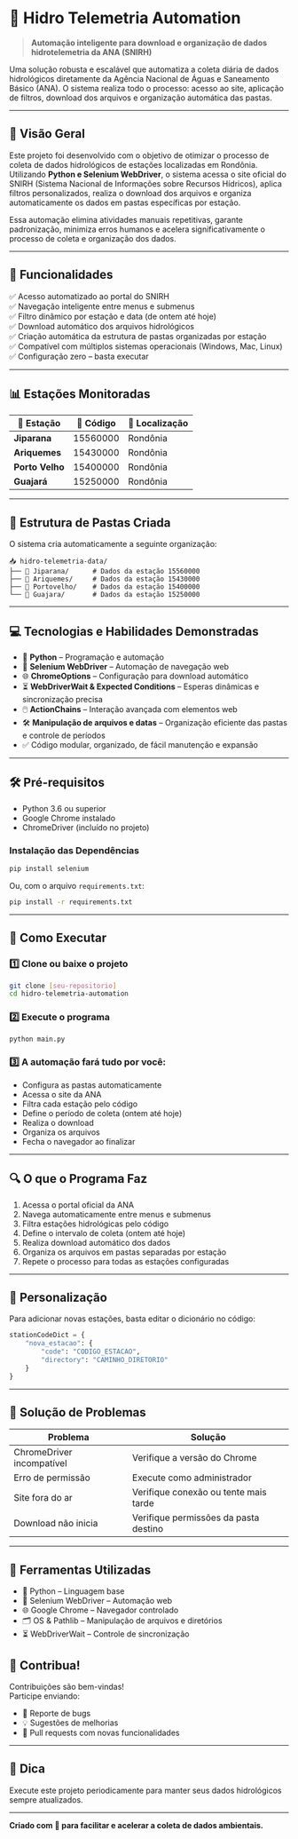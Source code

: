 # 🌊 Hidro Telemetria Automation

> **Automação inteligente para download e organização de dados hidrotelemetria da ANA (SNIRH)**

Uma solução robusta e escalável que automatiza a coleta diária de dados hidrológicos diretamente da Agência Nacional de Águas e Saneamento Básico (ANA). O sistema realiza todo o processo: acesso ao site, aplicação de filtros, download dos arquivos e organização automática das pastas.

---

## 🚀 Visão Geral

Este projeto foi desenvolvido com o objetivo de otimizar o processo de coleta de dados hidrológicos de estações localizadas em Rondônia. Utilizando **Python e Selenium WebDriver**, o sistema acessa o site oficial do SNIRH (Sistema Nacional de Informações sobre Recursos Hídricos), aplica filtros personalizados, realiza o download dos arquivos e organiza automaticamente os dados em pastas específicas por estação.

Essa automação elimina atividades manuais repetitivas, garante padronização, minimiza erros humanos e acelera significativamente o processo de coleta e organização dos dados.

---

## 🎯 Funcionalidades

✅ Acesso automatizado ao portal do SNIRH  
✅ Navegação inteligente entre menus e submenus  
✅ Filtro dinâmico por estação e data (de ontem até hoje)  
✅ Download automático dos arquivos hidrológicos  
✅ Criação automática da estrutura de pastas organizadas por estação  
✅ Compatível com múltiplos sistemas operacionais (Windows, Mac, Linux)  
✅ Configuração zero – basta executar  

---

## 📊 Estações Monitoradas

| 🏢 Estação    | 🔢 Código  | 📍 Localização |
|---------------|-----------|----------------|
| **Jiparana**  | 15560000  | Rondônia       |
| **Ariquemes** | 15430000  | Rondônia       |
| **Porto Velho** | 15400000 | Rondônia       |
| **Guajará**   | 15250000  | Rondônia       |

---

## 📁 Estrutura de Pastas Criada

O sistema cria automaticamente a seguinte organização:

```
📥 hidro-telemetria-data/
├── 📂 Jiparana/      # Dados da estação 15560000
├── 📂 Ariquemes/     # Dados da estação 15430000
├── 📂 Portovelho/    # Dados da estação 15400000
└── 📂 Guajara/       # Dados da estação 15250000
```

---

## 💻 Tecnologias e Habilidades Demonstradas

- 🐍 **Python** – Programação e automação
- 🤖 **Selenium WebDriver** – Automação de navegação web
- 🌐 **ChromeOptions** – Configuração para download automático
- ⏳ **WebDriverWait & Expected Conditions** – Esperas dinâmicas e sincronização precisa
- 🖱️ **ActionChains** – Interação avançada com elementos web
- 🛠️ **Manipulação de arquivos e datas** – Organização eficiente das pastas e controle de períodos
- ✅ Código modular, organizado, de fácil manutenção e expansão

---

## 🛠️ Pré-requisitos

- Python 3.6 ou superior
- Google Chrome instalado
- ChromeDriver (incluído no projeto)

### Instalação das Dependências

```bash
pip install selenium
```

Ou, com o arquivo `requirements.txt`:

```bash
pip install -r requirements.txt
```

---

## 🎯 Como Executar

### 1️⃣ Clone ou baixe o projeto

```bash
git clone [seu-repositorio]
cd hidro-telemetria-automation
```

### 2️⃣ Execute o programa

```bash
python main.py
```

### 3️⃣ A automação fará tudo por você:

- Configura as pastas automaticamente
- Acessa o site da ANA
- Filtra cada estação pelo código
- Define o período de coleta (ontem até hoje)
- Realiza o download
- Organiza os arquivos
- Fecha o navegador ao finalizar

---

## 🔍 O que o Programa Faz

1. Acessa o portal oficial da ANA
2. Navega automaticamente entre menus e submenus
3. Filtra estações hidrológicas pelo código
4. Define o intervalo de coleta (ontem até hoje)
5. Realiza download automático dos dados
6. Organiza os arquivos em pastas separadas por estação
7. Repete o processo para todas as estações configuradas

---

## 🔧 Personalização

Para adicionar novas estações, basta editar o dicionário no código:

```python
stationCodeDict = {
    "nova_estacao": {
        "code": "CODIGO_ESTACAO",
        "directory": "CAMINHO_DIRETORIO"
    }
}
```

---

## 🐛 Solução de Problemas

| Problema                      | Solução                              |
|--------------------------------|--------------------------------------|
| ChromeDriver incompatível      | Verifique a versão do Chrome         |
| Erro de permissão              | Execute como administrador           |
| Site fora do ar                | Verifique conexão ou tente mais tarde|
| Download não inicia            | Verifique permissões da pasta destino|

---

## 🎨 Ferramentas Utilizadas

- 🐍 Python – Linguagem base
- 🤖 Selenium WebDriver – Automação web
- 🌐 Google Chrome – Navegador controlado
- 🗂️ OS & Pathlib – Manipulação de arquivos e diretórios
- ⏳ WebDriverWait – Controle de sincronização


## 🤝 Contribua!

Contribuições são bem-vindas!  
Participe enviando:

- 🐛 Reporte de bugs
- 💡 Sugestões de melhorias
- 🔧 Pull requests com novas funcionalidades

---

## 📢 Dica

Execute este projeto periodicamente para manter seus dados hidrológicos sempre atualizados.

---

**Criado com 💙 para facilitar e acelerar a coleta de dados ambientais.**
